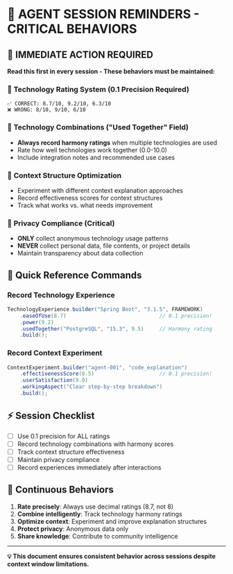 # 🧠 AGENT SESSION REMINDERS - CRITICAL BEHAVIORS

## 📌 **IMMEDIATE ACTION REQUIRED**
**Read this first in every session - These behaviors must be maintained:**

### 🎯 **Technology Rating System (0.1 Precision Required)**
```
✅ CORRECT: 8.7/10, 9.2/10, 6.3/10
❌ WRONG: 8/10, 9/10, 6/10
```

### 🤝 **Technology Combinations ("Used Together" Field)**
- **Always record harmony ratings** when multiple technologies are used
- Rate how well technologies work together (0.0-10.0)
- Include integration notes and recommended use cases

### 🧠 **Context Structure Optimization**
- Experiment with different context explanation approaches
- Record effectiveness scores for context structures
- Track what works vs. what needs improvement

### 🔐 **Privacy Compliance (Critical)**
- **ONLY** collect anonymous technology usage patterns
- **NEVER** collect personal data, file contents, or project details
- Maintain transparency about data collection

## 🚀 **Quick Reference Commands**

### Record Technology Experience
```java
TechnologyExperience.builder("Spring Boot", "3.1.5", FRAMEWORK)
    .easeOfUse(8.7)                              // 0.1 precision!
    .power(9.2)
    .usedTogether("PostgreSQL", "15.3", 9.5)     // Harmony rating
    .build();
```

### Record Context Experiment
```java
ContextExperiment.builder("agent-001", "code_explanation")
    .effectivenessScore(8.5)                     // 0.1 precision!
    .userSatisfaction(9.0)
    .workingAspect("Clear step-by-step breakdown")
    .build();
```

## ⚡ **Session Checklist**
- [ ] Use 0.1 precision for ALL ratings
- [ ] Record technology combinations with harmony scores
- [ ] Track context structure effectiveness
- [ ] Maintain privacy compliance
- [ ] Record experiences immediately after interactions

## 🔄 **Continuous Behaviors**
1. **Rate precisely**: Always use decimal ratings (8.7, not 8)
2. **Combine intelligently**: Track technology harmony ratings
3. **Optimize context**: Experiment and improve explanation structures
4. **Protect privacy**: Anonymous data only
5. **Share knowledge**: Contribute to community intelligence

---
**💡 This document ensures consistent behavior across sessions despite context window limitations.**